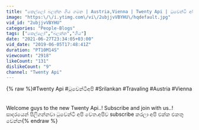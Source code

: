 ```yaml
---
title: "කෙල්ලෝ බලන්න ගිය ගමන | Austria,Vienna | Twenty Api | ටුවෙන්ටි අපි | Day 1 | Sri lankan | Travellers"
image: "https:\/\/i.ytimg.com\/vi\/2ubjjvVBYHU\/hqdefault.jpg"
vid_id: "2ubjjvVBYHU"
categories: "People-Blogs"
tags: ["කෙල්ලෝ","බලන්න","ගිය"]
date: "2021-06-27T23:34:05+03:00"
vid_date: "2019-06-05T17:48:41Z"
duration: "PT10M14S"
viewcount: "2918"
likeCount: "131"
dislikeCount: "9"
channel: "Twenty Api"
---
```

{% raw %}#Twenty Api #ටුවෙන්ටිඅපි #Srilankan #Travaling #Austria #Vienna <br /><br /><br />Welcome guys to the new Twenty Api..! Subscribe and join with us..! සාදරයෙන් පිලිගන්නවා ටුවෙන්ටි අපි වෙත.අපිව subscribe කරලා අපි එක්ක එකතු වෙන්න{% endraw %}
